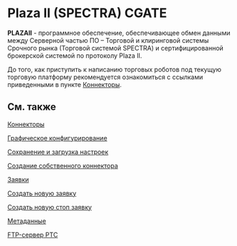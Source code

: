 # Plaza II (SPECTRA) CGATE

**PLAZAII** \- программное обеспечение, обеспечивающее обмен данными между Серверной частью ПО – Торговой и клиринговой системы Срочного рынка (Торговой системой SPECTRA) и сертифицированной брокерской системой по протоколу Plaza II.

До того, как приступить к написанию торговых роботов под текущую торговую платформу рекомендуется ознакомиться с ссылками приведенными в пункте [Коннекторы](../../connectors.md). 

## См. также

[Коннекторы](../../connectors.md)

[Графическое конфигурирование](../graphical_configuration.md)

[Сохранение и загрузка настроек](../save_and_load_settings.md)

[Создание собственного коннектора](../creating_own_connector.md)

[Заявки](../../orders_management.md)

[Создать новую заявку](../../orders_management/create_new_order.md)

[Создать новую стоп заявку](../../orders_management/create_new_stop_order.md)

[Метаданные](plaza/metadata.md)

[FTP\-сервер РТС](ftp://ftp.moex.com/pub/FORTS/Plaza2/)

